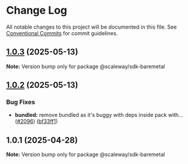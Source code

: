# Change Log

All notable changes to this project will be documented in this file.
See [Conventional Commits](https://conventionalcommits.org) for commit guidelines.

## [1.0.3](https://github.com/scaleway/scaleway-sdk-js/compare/@scaleway/sdk-baremetal@1.0.2...@scaleway/sdk-baremetal@1.0.3) (2025-05-13)

**Note:** Version bump only for package @scaleway/sdk-baremetal

## [1.0.2](https://github.com/scaleway/scaleway-sdk-js/compare/@scaleway/sdk-baremetal@1.0.1...@scaleway/sdk-baremetal@1.0.2) (2025-05-13)

### Bug Fixes

- **bundled:** remove bundled as it's buggy with deps inside pack with… ([#2096](https://github.com/scaleway/scaleway-sdk-js/issues/2096)) ([bf33ff1](https://github.com/scaleway/scaleway-sdk-js/commit/bf33ff1f9cdd951add94817dac27239c86ef5437))

## 1.0.1 (2025-04-28)

**Note:** Version bump only for package @scaleway/sdk-baremetal
